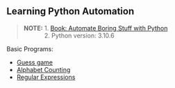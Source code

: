 ## Learning Python Automation
> **NOTE:** 1. [Book: Automate Boring Stuff with Python](https://automatetheboringstuff.com/)\
&nbsp;&nbsp;&nbsp;&nbsp;&nbsp;&nbsp;&nbsp;&nbsp;&nbsp;&nbsp;&nbsp;&nbsp;2. Python version: 3.10.6

Basic Programs: 
  - [Guess game](3_Error_&_Program/guess.py)
  - [Alphabet Counting](5_Dictionaries/letterCounting.py)
  - [Regular Expressions](7_Regex)
